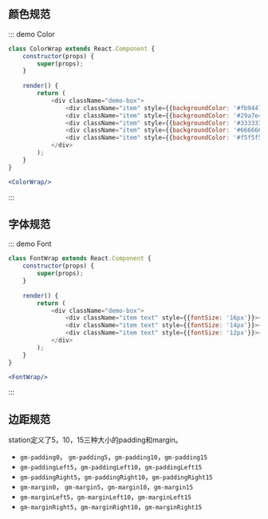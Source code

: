 ## 颜色规范

::: demo Color

```js
class ColorWrap extends React.Component {
    constructor(props) {
        super(props);
    }
    
    render() {
        return (
            <div className="demo-box">
                <div className="item" style={{backgroundColor: '#fb9447'}}><span>#fb9447</span>@gm-color-stress 强调色：模块顶部点缀、导航选中态、功能性按钮</div>
                <div className="item" style={{backgroundColor: '#29a7e4'}}><span>#29a7e4</span>@gm-color-action 链接、操作文字</div>
                <div className="item" style={{backgroundColor: '#333333'}}><span>#333333</span>@gm-color-primary 左侧导航、panel标题、页面正文文字</div>
                <div className="item" style={{backgroundColor: '#666666'}}><span>#666666</span>@gm-color-second 辅助文字</div>
                <div className="item" style={{backgroundColor: '#f5f5f5', color: '#333333'}}><span>#f5f5f5</span>@gm-color-back 页面、hover背景色等</div>
            </div>
        );
    }
}
```
```jsx
<ColorWrap/>
```
:::

## 字体规范
::: demo Font

```js
class FontWrap extends React.Component {
    constructor(props) {
        super(props);
    }
    
    render() {
        return (
            <div className="demo-box">
                <div className="item text" style={{fontSize: '16px'}}><span>16px</span>顶部一级导航</div>
                <div className="item text" style={{fontSize: '14px'}}><span>14px</span>左侧二级导航</div>
                <div className="item text" style={{fontSize: '12px'}}><span>12px</span>左侧二级导航、表格等</div>
            </div>
        );
    }
}
```
```jsx
<FontWrap/>
```
:::

## 边距规范
station定义了5，10，15三种大小的padding和margin。
- `gm-padding0`， `gm-padding5`，`gm-padding10`，`gm-padding15`
- `gm-paddingLeft5`，`gm-paddingLeft10`，`gm-paddingLeft15`
- `gm-paddingRight5`，`gm-paddingRight10`，`gm-paddingRight15`
- `gm-margin0`， `gm-margin5`，`gm-margin10`，`gm-margin15`
- `gm-marginLeft5`，`gm-marginLeft10`，`gm-marginLeft15`
- `gm-marginRight5`，`gm-marginRight10`，`gm-marginRight15`
